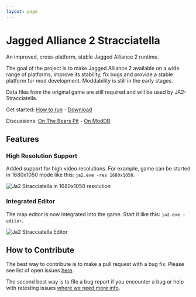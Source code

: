 ```yaml
---
layout: page
---
```


# Jagged Alliance 2 Stracciatella

An improved, cross-platform, stable Jagged Alliance 2 runtime.

The goal of the project is to make Jagged Alliance 2 available on a wide range of platforms, improve its stability, fix bugs and provide a stable platform for mod development. Moddability is still in the early stages.

Data files from the original game are still required and will be used by JA2-Stracciatella.

Get started: [How to run](/how-to-run) - [Download](/download)

Discussions: [On The Bears Pit](http://thepit.ja-galaxy-forum.com/index.php?t=thread&frm_id=224) - [On ModDB](http://www.moddb.com/mods/ja2-stracciatella)

## Features

### High Resolution Support

Added support for high video resolutions. For example, game can be started in 1680x1050  mode like this: `ja2.exe -res 1680x1050`.

![Ja2 Stracciatella in 1680x1050 resolution](/img/features/high-res.jpg)

### Integrated Editor

The map editor is now integrated into the game. Start it like this: `ja2.exe -editor`.

![Ja2 Stracciatella Editor](/img/features/integrated-editor.jpg)

## How to Contribute

The best way to contribute is to make a pull request with a bug fix. Please see list of open issues [here](https://github.com/ja2-stracciatella/ja2-stracciatella/issues).

The second best way is to file a bug report if you encounter a bug or help with retesting issues [where we need more info](https://github.com/ja2-stracciatella/ja2-stracciatella/labels/retest).
